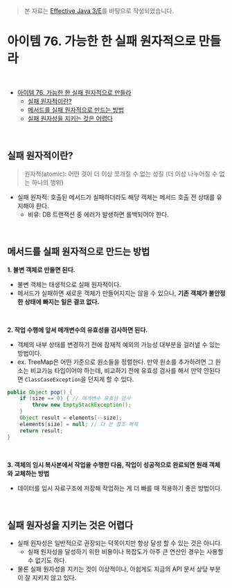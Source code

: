 > 본 자료는 [Effective Java 3/E]()를 바탕으로 작성되었습니다.

# 아이템 76. 가능한 한 실패 원자적으로 만들라

<br>

- [아이템 76. 가능한 한 실패 원자적으로 만들라](#아이템-76-가능한-한-실패-원자적으로-만들라)
  - [실패 원자적이란?](#실패-원자적이란)
  - [메서드를 실패 원자적으로 만드는 방법](#메서드를-실패-원자적으로-만드는-방법)
  - [실패 원자성을 지키는 것은 어렵다](#실패-원자성을-지키는-것은-어렵다)

<br>

## 실패 원자적이란?
> 원자적(atomic): 어떤 것이 더 이상 쪼개질 수 없는 성질 (더 이상 나누어질 수 없는 하나의 행위)

* 실패 원자적: 호출된 메서드가 실패하더라도 해당 객체는 메서드 호출 전 상태를 유지해야 한다.
  * 비유: DB 트랜잭션 중 에러가 발생하면 롤백되어야 한다.

<br>

## 메서드를 실패 원자적으로 만드는 방법

**1. 불변 객체로 만들면 된다.**
* 불변 객체는 태생적으로 실패 원자적이다.
* 메서드가 실패하면 새로운 객체가 만들어지지는 않을 수 있으나, **기존 객체가 불안정한 상태에 빠지는 일은 결코 없다.**

<br>

**2. 작업 수행에 앞서 매개변수의 유효성을 검사하면 된다.**
* 객체의 내부 상태를 변경하기 전에 잠재적 예외의 가능성 대부분을 걸러낼 수 있는 방법이다.
* ex. TreeMap은 어떤 기준으로 원소들을 정렬한다. 만약 원소를 추가하려면 그 원소는 비교가능 타입이어야 하는데, 비교하기 전에 유효성 검사를 해서 만약 안된다면 `ClassCaseException`을 던지게 할 수 있다.

```java
public Object pop() {
    if (size == 0) { // 매개변수 유효성 검사
        throw new EmptyStackException();
    }
    Object result = elements[--size];
    elements[size] = null; // 다 쓴 참조 해제
    return result;
}
```

<br>

**3. 객체의 임시 복사본에서 작업을 수행한 다음, 작업이 성공적으로 완료되면 원래 객체와 교체하는 방법**
* 데이터를 임시 자료구조에 저장해 작업하는 게 더 빠를 때 적용하기 좋은 방법이다.

<br>

## 실패 원자성을 지키는 것은 어렵다
* 실패 원자성은 일반적으로 권장되는 덕목이지만 항상 달성 할 수 있는 것은 아니다.
  * 실패 원자성을 달성하기 위한 비용이나 복잡도가 아주 큰 연산인 경우는 사용할 수 없기도 하다.
* 물론 실패 원자성을 지키는 것이 이상적이나, 아쉽게도 지금의 API 문서 상당 부분이 잘 지키지 않고 있다.
